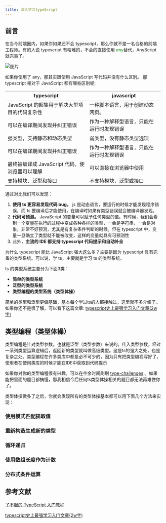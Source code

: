```yaml
---
title: 深入学习typeScript
---
```



## 前言

在当今前端圈内，如果你如果还不会 typescript，那么你就不是一名合格的前端工程师。有的人说 typescript 有啥难的，不会的直接使用 <font color=#008000>_any_</font>替代，AnyScript 就完事了。

![图片](https://img9.doubanio.com/view/richtext/large/public/p34066865.jpg)

如果你使用了 any，那其实跟使用 JavaScript 写代码并没有什么区别。
那 typescript 相对于 JavaScript 都有哪些区别呢:

| typescript | javascript |
| ---------------------------------------------- | ---------------------------------------- |
| JavaScript 的超集用于解决大型项目的代码复杂性 | 一种脚本语言，用于创建动态网页。 |
| 可以在编译期间发现并纠正错误 | 作为一种解释型语言，只能在运行时发现错误 |
| 强类型，支持静态和动态类型 | 弱类型，没有静态类型选项 |
| 可以在编译期间发现并纠正错误 | 作为一种解释型语言，只能在运行时发现错误 |
| 最终被编译成 JavaScript 代码，使浏览器可以理解 | 可以直接在浏览器中使用 |
| 支持模块、泛型和接口 | 不支持模块，泛型或接口 |
  
通过对比我们可以发现：
1. **使用 ts 更容易发现代码 bug。** js 是动态语言，要运行的时候才能发现程序错误，而 ts 要编译后才能使用，在编译时如果有类型错误就会被编译器发现。
2. **代码可预测。** JavaScript 的变量可以赋予任何类型的值。有时候，我们会看到一个变量在执行的过程中变成各种各样的类型，一会是字符串，一会是对象，非常不好预测，尤其是有复杂条件判断的时候。但在 typescript 中，变量一旦确立了类型就不能被改变，这样的变量就具有可预测性
3. 此外，**主流的 IDE 都支持 typescript 代码提示和自动补全**

为什么 typescript 能比 JavaScript 强大这么多？主要是因为 typescript 具有完备的类型系统。可以说，学 ts，主要就是学习 ts 的类型系统。

ts 的类型系统主要分为下面3类：
- **简单的类型系统**
- **泛型的类型系统**
- **类型编程的类型系统（类型体操）**
  
简单的类型和泛型更偏基础，基本每个学过ts的人都接触过，这里就不多介绍了。如果你还不是很了解，可以看下这篇文章: [typescript史上最强学习入门文章(2w字)](https://juejin.cn/post/7018805943710253086#heading-0)

## 类型编程（类型体操）

类型编程是针对类型参数，也就是泛型（类型参数）来说的，传入类型参数，经过一系列类型运算逻辑后，返回新的类型就叫做高级类型。这是ts的强大之处，也是复杂之处。类型编程在许多类库中都是必不可少的，因为只有把类型编程写好了，使用者在使用类库的时候才能在IDE中获取到代码提示

如果你对你的类型编程很有兴趣，可以在空余时间刷刷  [type-challenges](https://github.com/type-challenges/type-challenges) 。如果能把里面的题目都搞懂，那我相信今后任何ts类型体操相关的题目都无法再难住你了。

类型体操做多了之后，你就会发现所有的类型体操基本都可以用下面几个方法来实现：

### 使用模式匹配提取值

### 重新构造生成新的类型

### 循环递归

### 使用数组长度作为计数

### 分布式条件运算


  

## 参考文献

[了不起的 TypeScript 入门教程](https://mp.weixin.qq.com/s/0c7XmwHDycdfQHKScSfFeQ)

[typescript史上最强学习入门文章(2w字)](https://juejin.cn/post/7018805943710253086#heading-0)